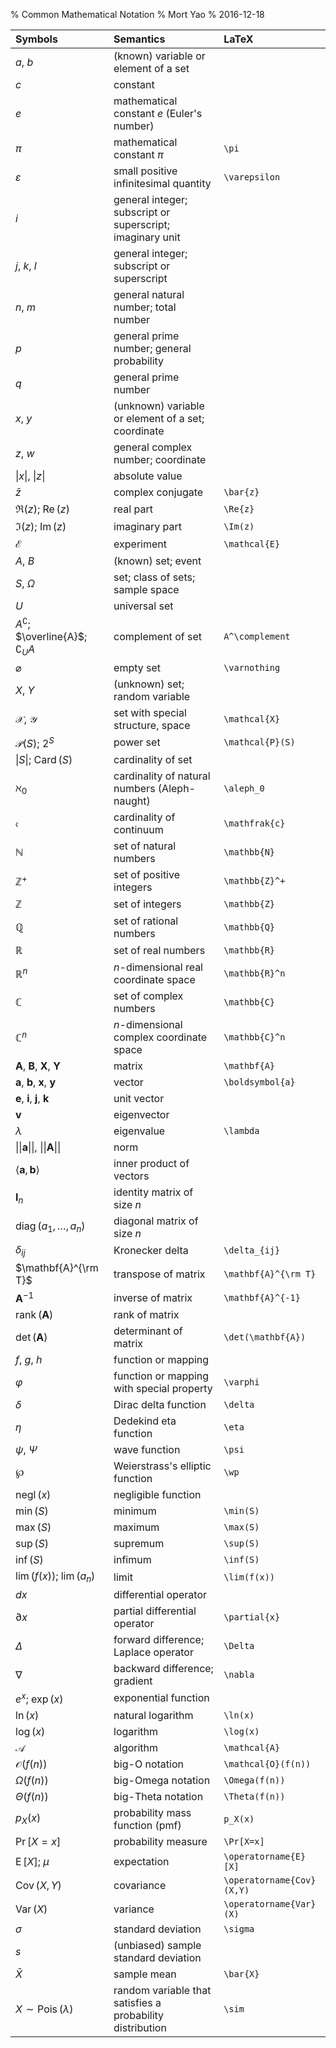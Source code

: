 % Common Mathematical Notation
% Mort Yao
% 2016-12-18

| Symbols  | Semantics                                         | LaTeX        |
| :------- | :------------------------------------------------ | :----------- |
| $a$, $b$ | (known) variable or element of a set |
| $c$ | constant |
| $e$ | mathematical constant $e$ (Euler's number) |
| $\pi$ | mathematical constant $\pi$ | `\pi`
| $\varepsilon$ | small positive infinitesimal quantity | `\varepsilon`
| $i$ | general integer; subscript or superscript; imaginary unit |
| $j$, $k$, $l$ | general integer; subscript or superscript |
| $n$, $m$ | general natural number; total number |
| $p$ | general prime number; general probability |
| $q$ | general prime number |
| $x$, $y$ | (unknown) variable or element of a set; coordinate |
| $z$, $w$ | general complex number; coordinate |
| $\vert x \vert$, $\vert z \vert$ | absolute value |
| $\bar{z}$ | complex conjugate | `\bar{z}`
| $\Re(z)$; $\operatorname{Re}(z)$ | real part | `\Re{z}`
| $\Im(z)$; $\operatorname{Im}(z)$ | imaginary part | `\Im(z)`
| $\mathcal{E}$ | experiment | `\mathcal{E}`
| $A$, $B$ | (known) set; event |
| $S$, $\Omega$ | set; class of sets; sample space |
| $U$ | universal set |
| $A^\complement$; $\overline{A}$; $\complement_U A$ | complement of set | `A^\complement`
| $\varnothing$ | empty set | `\varnothing`
| $X$, $Y$ | (unknown) set; random variable |
| $\mathcal{X}$, $\mathcal{Y}$ | set with special structure, space | `\mathcal{X}`
| $\mathcal{P}(S)$; $2^S$ | power set | `\mathcal{P}(S)`
| $\vert S \vert$; $\operatorname{Card}(S)$ | cardinality of set |
| $\aleph_0$ | cardinality of natural numbers (Aleph-naught) | `\aleph_0`
| $\mathfrak{c}$ | cardinality of continuum | `\mathfrak{c}`
| $\mathbb{N}$ | set of natural numbers | `\mathbb{N}`
| $\mathbb{Z}^+$ | set of positive integers | `\mathbb{Z}^+`
| $\mathbb{Z}$ | set of integers | `\mathbb{Z}`
| $\mathbb{Q}$ | set of rational numbers | `\mathbb{Q}`
| $\mathbb{R}$ | set of real numbers | `\mathbb{R}`
| $\mathbb{R}^n$ | $n$-dimensional real coordinate space | `\mathbb{R}^n`
| $\mathbb{C}$ | set of complex numbers | `\mathbb{C}`
| $\mathbb{C}^n$ | $n$-dimensional complex coordinate space | `\mathbb{C}^n`
| $\mathbf{A}$, $\mathbf{B}$, $\mathbf{X}$, $\mathbf{Y}$ | matrix | `\mathbf{A}`
| $\boldsymbol{a}$, $\boldsymbol{b}$, $\boldsymbol{x}$, $\boldsymbol{y}$ | vector | `\boldsymbol{a}`
| $\boldsymbol{e}$, $\boldsymbol{i}$, $\boldsymbol{j}$, $\boldsymbol{k}$ | unit vector |
| $\boldsymbol{v}$ | eigenvector |
| $\lambda$ | eigenvalue | `\lambda`
| $\vert\vert \boldsymbol{a} \vert\vert$, $\vert\vert \mathbf{A} \vert\vert$ | norm |
| $\langle \boldsymbol{a},\boldsymbol{b} \rangle$ | inner product of vectors |
| $\mathbf{I}_n$ | identity matrix of size $n$ |
| $\operatorname{diag}(a_1,\dots,a_n)$ | diagonal matrix of size $n$ |
| $\delta_{ij}$ | Kronecker delta | `\delta_{ij}`
| $\mathbf{A}^{\rm T}$ | transpose of matrix | `\mathbf{A}^{\rm T}`
| $\mathbf{A}^{-1}$ | inverse of matrix | `\mathbf{A}^{-1}`
| $\operatorname{rank}(\mathbf{A})$ | rank of matrix |
| $\det(\mathbf{A})$ | determinant of matrix | `\det(\mathbf{A})`
| $f$, $g$, $h$ | function or mapping |
| $\varphi$ | function or mapping with special property | `\varphi`
| $\delta$ | Dirac delta function | `\delta`
| $\eta$ | Dedekind eta function | `\eta`
| $\psi$, $\Psi$ | wave function | `\psi`
| $\wp$ | Weierstrass's elliptic function | `\wp`
| $\operatorname{negl}(x)$ | negligible function |
| $\min(S)$ | minimum | `\min(S)`
| $\max(S)$ | maximum | `\max(S)`
| $\sup(S)$ | supremum | `\sup(S)`
| $\inf(S)$ | infimum | `\inf(S)`
| $\lim(f(x))$; $\lim(a_n)$ | limit | `\lim(f(x))`
| $d{x}$ | differential operator |
| $\partial{x}$ | partial differential operator | `\partial{x}`
| $\Delta$ | forward difference; Laplace operator | `\Delta`
| $\nabla$ | backward difference; gradient | `\nabla`
| $e^{x}$; $\exp(x)$ | exponential function |
| $\ln(x)$ | natural logarithm | `\ln(x)`
| $\log(x)$ | logarithm | `\log(x)`
| $\mathcal{A}$ | algorithm | `\mathcal{A}`
| $\mathcal{O}(f(n))$ | big-O notation | `\mathcal{O}(f(n))`
| $\Omega(f(n))$ | big-Omega notation | `\Omega(f(n))`
| $\Theta(f(n))$ | big-Theta notation | `\Theta(f(n))`
| $p_X \left({x}\right)$ | probability mass function (pmf) | `p_X(x)`
| $\Pr[X=x]$ | probability measure | `\Pr[X=x]`
| $\operatorname{E}[X]$; $\mu$ | expectation | `\operatorname{E}[X]`
| $\operatorname{Cov}(X,Y)$ | covariance | `\operatorname{Cov}(X,Y)`
| $\operatorname{Var}(X)$ | variance | `\operatorname{Var}(X)`
| $\sigma$ | standard deviation | `\sigma`
| $s$ | (unbiased) sample standard deviation |
| $\bar{X}$ | sample mean | `\bar{X}`
| $X \sim \operatorname{Pois}(\lambda)$ | random variable that satisfies a probability distribution | `\sim`
